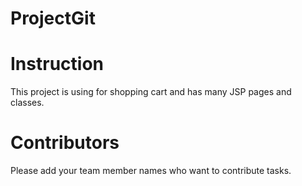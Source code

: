 # ProjectGit

# Instruction
This project is using for shopping cart and has many JSP pages and classes.

# Contributors
Please add your team member names who want to contribute tasks.
